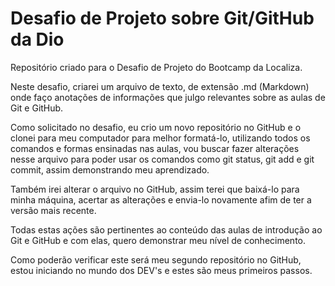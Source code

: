 # Desafio de Projeto sobre Git/GitHub da Dio
Repositório criado para o Desafio de Projeto do Bootcamp da Localiza.

Neste desafio, criarei um arquivo de texto, de extensão .md (Markdown) onde faço anotações de informações que julgo relevantes sobre as aulas de Git e GitHub.

Como solicitado no desafio, eu crio um novo repositório no GitHub e o clonei para meu computador para melhor formatá-lo, utilizando todos os comandos e formas ensinadas nas aulas, vou buscar fazer alterações nesse arquivo para poder usar os comandos como git status, git add e git commit, assim demonstrando meu aprendizado.

Também irei alterar o arquivo no GitHub, assim terei que baixá-lo para minha máquina, acertar as alterações e envia-lo novamente afim de ter a versão mais recente.

Todas estas ações são pertinentes ao conteúdo das aulas de introdução ao Git e GitHub e com elas, quero demonstrar meu nível de conhecimento. 

Como poderão verificar este será meu segundo repositório no GitHub, estou iniciando no mundo dos DEV's e estes são meus primeiros  passos.

